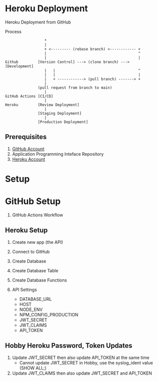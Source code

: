 # Heroku Deployment
Heroku Deployment from GitHub

Process 
```
                  *
                  |
                  + <--------- (rebase branch) <------------ +
                  |                                          ^
                  |                                          |
Github         [Version Control] ---> (clone branch) ---> [Development]
                  |   |                                      ^
                  |   |                                      |
                  |   + ------------> (pull branch) -------> +
                  |
               (pull request from branch to main)
                  |   
GitHub Actions [CI/CD]
                  |
Heroku         [Review Deployment]
                  |
               [Staging Deployment]
                  |
               [Production Deployment]   
```

## Prerequisites

1. [GitHub Account](https://github.com)
1. Application Programming Inteface Repository  
1. [Heroku Account](https://id.heroku.com/login)

# Setup
# GitHub Setup 
1. GitHub Actions Workflow

## Heroku Setup
1. Create new app (the API)
1. Connect to GitHub
1. Create Database 
1. Create Database Table
1. Create Database Functions

1. API Settings
    * DATABASE_URL
    * HOST
    * NODE_ENV
    * NPM_CONFIG_PRODUCTION
    * JWT_SECRET
    * JWT_CLAIMS
    * API_TOKEN

## Hobby Heroku Password, Token Updates
1. Update JWT_SECRET then also update API_TOKEN at the same time
   *  Cannot update JWT_SECRET in Hobby, use the syslog_ident value (SHOW ALL;)
1. Update JWT_CLAIMS then also update JWT_SECRET and API_TOKEN 





